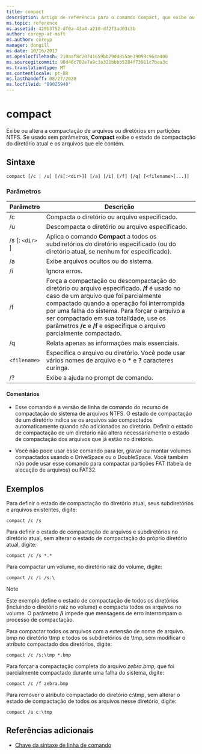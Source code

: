 ```yaml
---
title: compact
description: Artigo de referência para o comando Compact, que exibe ou altera a compactação de arquivos ou diretórios em partições NTFS.
ms.topic: reference
ms.assetid: 429b3752-df0a-43a4-a210-df2f3ad03c3b
author: coreyp-at-msft
ms.author: coreyp
manager: dongill
ms.date: 10/16/2017
ms.openlocfilehash: 210aaf8c20741659bb29d4855ae39099c964a400
ms.sourcegitcommit: 96d46c702e7a9c3a321bbbb5284f73911c7baa3c
ms.translationtype: MT
ms.contentlocale: pt-BR
ms.lasthandoff: 08/27/2020
ms.locfileid: "89025940"
---
```

# <a name="compact"></a>compact

Exibe ou altera a compactação de arquivos ou diretórios em partições NTFS. Se usado sem parâmetros, **Compact** exibe o estado de compactação do diretório atual e os arquivos que ele contém.

## <a name="syntax"></a>Sintaxe

```
compact [/c | /u] [/s[:<dir>]] [/a] [/i] [/f] [/q] [<filename>[...]]
```

### <a name="parameters"></a>Parâmetros

| Parâmetro | Descrição |
| --------- | ----------- |
| /c | Compacta o diretório ou arquivo especificado. |
| /u | Descompacta o diretório ou arquivo especificado. |
| /s [: `<dir>` ] | Aplica o comando **Compact** a todos os subdiretórios do diretório especificado (ou do diretório atual, se nenhum for especificado). |
| /a | Exibe arquivos ocultos ou do sistema. |
| /i | Ignora erros. |
| /f | Força a compactação ou descompactação do diretório ou arquivo especificado. **/f** é usado no caso de um arquivo que foi parcialmente compactado quando a operação foi interrompida por uma falha do sistema. Para forçar o arquivo a ser compactado em sua totalidade, use os parâmetros **/c** e **/f** e especifique o arquivo parcialmente compactado. |
| /q | Relata apenas as informações mais essenciais. |
| `<filename>` | Especifica o arquivo ou diretório. Você pode usar vários nomes de arquivo e o **&#42;** e **?** caracteres curinga. |
| /? | Exibe a ajuda no prompt de comando. |

#### <a name="remarks"></a>Comentários

- Esse comando é a versão de linha de comando do recurso de compactação do sistema de arquivos NTFS. O estado de compactação de um diretório indica se os arquivos são compactados automaticamente quando são adicionados ao diretório. Definir o estado de compactação de um diretório não altera necessariamente o estado de compactação dos arquivos que já estão no diretório.

- Você não pode usar esse comando para ler, gravar ou montar volumes compactados usando o DriveSpace ou o DoubleSpace. Você também não pode usar esse comando para compactar partições FAT (tabela de alocação de arquivos) ou FAT32.

## <a name="examples"></a>Exemplos

Para definir o estado de compactação do diretório atual, seus subdiretórios e arquivos existentes, digite:

```
compact /c /s
```

Para definir o estado de compactação de arquivos e subdiretórios no diretório atual, sem alterar o estado de compactação do próprio diretório atual, digite:

```
compact /c /s *.*
```

Para compactar um volume, no diretório raiz do volume, digite:

```
compact /c /i /s:\
```

> [!NOTE]
> Este exemplo define o estado de compactação de todos os diretórios (incluindo o diretório raiz no volume) e compacta todos os arquivos no volume. O parâmetro **/i** impede que mensagens de erro interrompam o processo de compactação.

Para compactar todos os arquivos com a extensão de nome de arquivo. bmp no diretório \tmp e todos os subdiretórios de \tmp, sem modificar o atributo compactado dos diretórios, digite:

```
compact /c /s:\tmp *.bmp
```

Para forçar a compactação completa do arquivo *zebra.bmp*, que foi parcialmente compactado durante uma falha do sistema, digite:

```
compact /c /f zebra.bmp
```

Para remover o atributo compactado do diretório c:\tmp, sem alterar o estado de compactação de todos os arquivos nesse diretório, digite:

```
compact /u c:\tmp
```

## <a name="additional-references"></a>Referências adicionais

- [Chave da sintaxe de linha de comando](command-line-syntax-key.md)